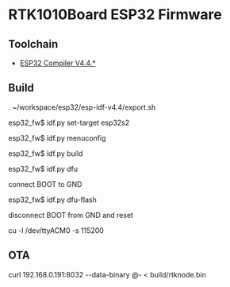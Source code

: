 # RTK1010Board ESP32 Firmware
## Toolchain
- [ESP32 Compiler V4.4.* ](https://docs.espressif.com/projects/esp-idf/en/v4.4.3/esp32/get-started/index.html)

## Build
. ~/workspace/esp32/esp-idf-v4.4/export.sh

esp32_fw$ idf.py set-target esp32s2

esp32_fw$ idf.py menuconfig

esp32_fw$ idf.py build

esp32_fw$ idf.py dfu

connect BOOT to GND

esp32_fw$ idf.py dfu-flash

disconnect BOOT from GND and reset

cu -l /dev/ttyACM0 -s 115200

## OTA
curl 192.168.0.191:8032 --data-binary @- < build/rtknode.bin
